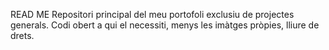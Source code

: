 READ ME
Repositori principal del meu portofoli exclusiu de projectes generals.
Codi obert a qui el necessiti, menys les imàtges pròpies, lliure de drets.
